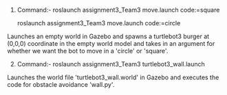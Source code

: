 1. Command:- roslaunch assignment3_Team3 move.launch code:=square

   roslaunch assignment3_Team3 move.launch code:=circle

             
             

Launches an empty world in Gazebo and spawns a turtlebot3 burger at (0,0,0) coordinate in the empty world model and takes in an argument for whether we want the bot to move in a 'circle' or 'square'.





2. Command:- roslaunch assignment3_Team3 turtlebot3_wall.launch


Launches the world file 'turtlebot3_wall.world' in Gazebo and executes the code for obstacle avoidance 'wall.py'.







